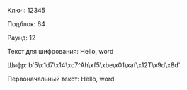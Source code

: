 Ключ: 12345

Подблок: 64

Раунд: 12

Текст для шифрования: Hello, word

Шифр: b'5\x1d7\x14\xc7^Ah\xf5\xbe\x01\xaf\x12T\x9d\x8d'

Первоначальный текст: Hello, word     

